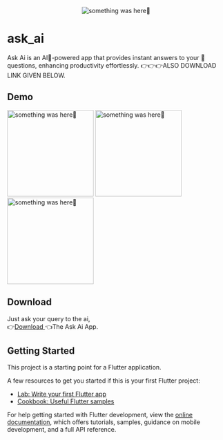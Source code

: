 
<p align="center">
    <img src="https://github.com/Priyank-Bhagat/ask_ai/assets/115228605/11639ca4-ba1f-45fd-a9d7-092a3cc06e24" alt="something was here🤔">
</p>

# ask_ai
Ask Ai is an AI🤖-powered app that provides instant answers to your 💬questions, enhancing productivity effortlessly. 👉👉👉ALSO DOWNLOAD LINK GIVEN BELOW.

## Demo
<p> 
  <img width="200" src="https://github.com/Priyank-Bhagat/ask_ai/assets/115228605/977ef33d-c6b8-4340-9dfb-8af4c535afe4" alt="something was here🤔">
  <img width="200" src="https://github.com/Priyank-Bhagat/ask_ai/assets/115228605/70abbef3-2954-47ba-ae43-d9c9e48954b8" alt="something was here🤔">
    <img width="200" src="https://github.com/Priyank-Bhagat/ask_ai/assets/115228605/da36a823-65e7-416f-9314-448450b9be1f" alt="something was here🤔">
</p>

## Download

Just ask your query to the ai,
<br>
👉[Download ](https://mega.nz/file/47FwBC5R#SkmReUeFduyELs6JnMX_2xKygVeSl04clvk3UPlaoxI)👈The Ask Ai App.

## Getting Started

This project is a starting point for a Flutter application.

A few resources to get you started if this is your first Flutter project:

- [Lab: Write your first Flutter app](https://docs.flutter.dev/get-started/codelab)
- [Cookbook: Useful Flutter samples](https://docs.flutter.dev/cookbook)

For help getting started with Flutter development, view the
[online documentation](https://docs.flutter.dev/), which offers tutorials,
samples, guidance on mobile development, and a full API reference.
